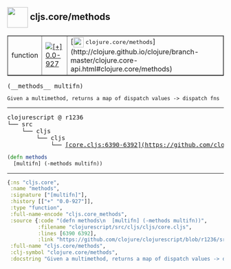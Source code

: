 ## <img width="48px" valign="middle" src="http://i.imgur.com/Hi20huC.png"> cljs.core/methods

 <table border="1">
<tr>
<td>function</td>
<td><a href="https://github.com/cljsinfo/api-refs/tree/0.0-927"><img valign="middle" alt="[+] 0.0-927" src="https://img.shields.io/badge/+-0.0--927-lightgrey.svg"></a> </td>
<td>
[<img height="24px" valign="middle" src="http://i.imgur.com/1GjPKvB.png"> <samp>clojure.core/methods</samp>](http://clojure.github.io/clojure/branch-master/clojure.core-api.html#clojure.core/methods)
</td>
</tr>
</table>

 <samp>
(__methods__ multifn)<br>
</samp>

```
Given a multimethod, returns a map of dispatch values -> dispatch fns
```

---

 <pre>
clojurescript @ r1236
└── src
    └── cljs
        └── cljs
            └── <ins>[core.cljs:6390-6392](https://github.com/clojure/clojurescript/blob/r1236/src/cljs/cljs/core.cljs#L6390-L6392)</ins>
</pre>

```clj
(defn methods
  [multifn] (-methods multifn))
```


---

```clj
{:ns "cljs.core",
 :name "methods",
 :signature ["[multifn]"],
 :history [["+" "0.0-927"]],
 :type "function",
 :full-name-encode "cljs.core_methods",
 :source {:code "(defn methods\n  [multifn] (-methods multifn))",
          :filename "clojurescript/src/cljs/cljs/core.cljs",
          :lines [6390 6392],
          :link "https://github.com/clojure/clojurescript/blob/r1236/src/cljs/cljs/core.cljs#L6390-L6392"},
 :full-name "cljs.core/methods",
 :clj-symbol "clojure.core/methods",
 :docstring "Given a multimethod, returns a map of dispatch values -> dispatch fns"}

```
